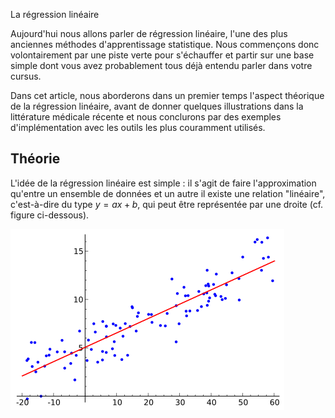 La régression linéaire

Aujourd'hui nous allons parler de régression linéaire, l'une des plus anciennes méthodes d'apprentissage statistique. Nous commençons donc volontairement par une piste verte pour s'échauffer et partir sur une base simple dont vous avez probablement tous déjà entendu parler dans votre cursus.

Dans cet article, nous aborderons dans un premier temps l'aspect théorique de la régression linéaire, avant de donner quelques illustrations dans la littérature médicale récente et nous conclurons par des exemples d'implémentation avec les outils les plus couramment utilisés.

## Théorie

L'idée de la régression linéaire est simple : il s'agit de faire l'approximation qu'entre un ensemble de données et un autre il existe une relation "linéaire", c'est-à-dire du type $y=ax+b$, qui peut être représentée par une droite (cf. figure ci-dessous).

![Exemple de régression linéaire](/assets/images/linear_regression_wikipedia.png)